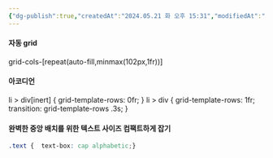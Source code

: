 ```yaml
---
{"dg-publish":true,"createdAt":"2024.05.21 화 오후 15:31","modifiedAt":"2025.02.25 화 오전 8:41","permalink":"/Dev/web/useage_pattern/css/","dgPassFrontmatter":true}
---
```



#### 자동 grid

grid-cols-[repeat(auto-fill,minmax(102px,1fr))]

#### 아코디언

li > div[inert] { grid-template-rows: 0fr; }
li > div { grid-template-rows: 1fr; transition: grid-template-rows .3s; }

#### 완벽한 중앙 배치를 위한 텍스트 사이즈 컴팩트하게 잡기

```css
.text {  text-box: cap alphabetic;}
```
